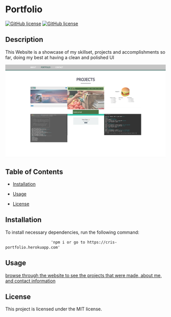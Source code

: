 
                    
# Portfolio
[![GitHub license](https://img.shields.io/badge/license-MIT-green.svg)](https://cris-portfolio.herokuapp.com)
[![GitHub license](https://img.shields.io/badge/license-MIT-blue.svg)](https://github.com/cristianmontenegrop/portfolio)

## Description

This Website is a showcase of my skillset, projects and accomplishments so far, doing my best at having a clean and polished UI

[![Foo](public/assets/images/portfolio-image.png)](https://cris-portfolio.herokuapp.com)



## Table of Contents 

* [Installation](#installation)

* [Usage](#usage)

* [License](#license)

## Installation

To install necessary dependencies, run the following command:


                        
                        'npm i or go to https://cris-portfolio.herokuapp.com'
                    
                        

## Usage

[browse through the website to see the projects that were made, about me, and contact information](https://cris-portfolio.herokuapp.com)

## License

This project is licensed under the MIT license.
  


                    